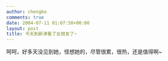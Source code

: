 ```yaml
---
author: chengbo
comments: true
date: 2004-07-11 01:07:50+00:00
layout: post
title: 今天到新津看了女朋友了~
---
```


呵呵，好多天没见到她，怪想她的，尽管很累，很热，还是值得啊~

